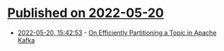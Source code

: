 # [Published on 2022-05-20](index.md)

* [2022-05-20, 15:42:53](https://news.ycombinator.com/item?id=31448988) - [On Efficiently Partitioning a Topic in Apache Kafka](https://arxiv.org/abs/2205.09415)
